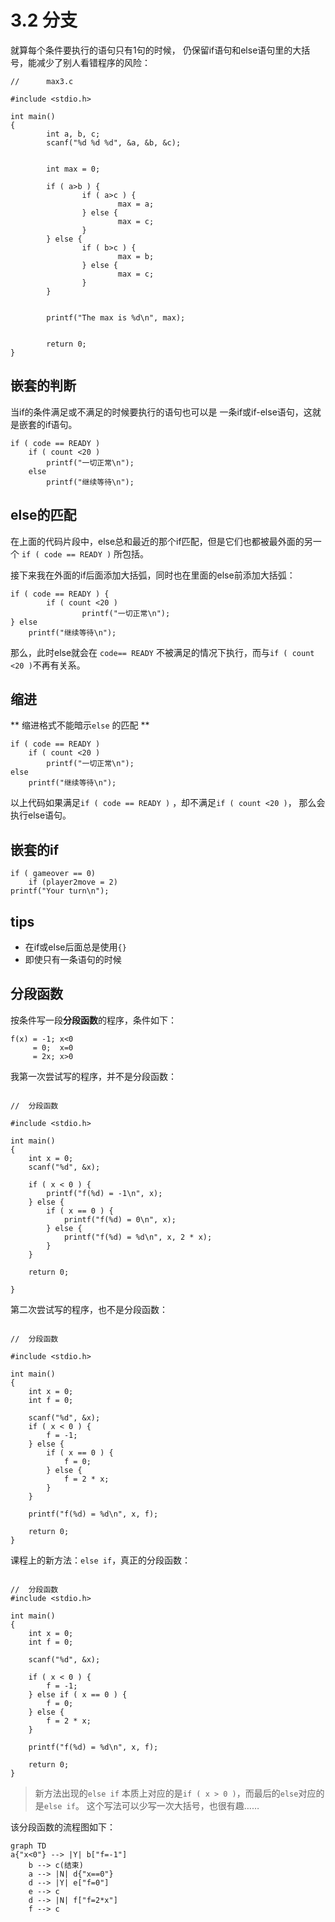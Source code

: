 # 3.2 分支

就算每个条件要执行的语句只有1句的时候，
仍保留if语句和else语句里的大括号，能减少了别人看错程序的风险：

```
//      max3.c

#include <stdio.h>

int main()
{
        int a, b, c;
        scanf("%d %d %d", &a, &b, &c);


        int max = 0;

        if ( a>b ) {
                if ( a>c ) {
                        max = a;
                } else {
                        max = c;
                }
        } else {
                if ( b>c ) {
                        max = b;
                } else {
                        max = c;
                }
        }


        printf("The max is %d\n", max);


        return 0;
}
```

## 嵌套的判断

当if的条件满足或不满足的时候要执行的语句也可以是
一条if或if-else语句，这就是嵌套的if语句。

```
if ( code == READY )
	if ( count <20 )
		printf("一切正常\n");
	else
		printf("继续等待\n");
```

## else的匹配

在上面的代码片段中，else总和最近的那个if匹配，但是它们也都被最外面的另一个 `if ( code == READY )` 所包括。

接下来我在外面的if后面添加大括弧，同时也在里面的else前添加大括弧：

```
if ( code == READY ) {
        if ( count <20 )
                printf("一切正常\n");
} else
	printf("继续等待\n");
```

那么，此时else就会在 ` code== READY ` 不被满足的情况下执行，而与` if ( count <20 ) `不再有关系。

## 缩进

** 缩进格式不能暗示`else` 的匹配 **

```
if ( code == READY )
	if ( count <20 )
		printf("一切正常\n");
else
	printf("继续等待\n");
```

以上代码如果满足`if ( code == READY )` ，却不满足`if ( count <20 )`，
那么会执行else语句。

## 嵌套的if

```
if ( gameover == 0)
	if (player2move = 2)
printf("Your turn\n");
```

## tips

- 在if或else后面总是使用`{}`
- 即使只有一条语句的时候

## 分段函数

按条件写一段**分段函数**的程序，条件如下：

```
f(x) = -1; x<0
     = 0;  x=0
     = 2x; x>0
```

我第一次尝试写的程序，并不是分段函数：

```

//	分段函数

#include <stdio.h>

int main()
{
	int x = 0;
	scanf("%d", &x);

	if ( x < 0 ) {
		printf("f(%d) = -1\n", x);
	} else {
		if ( x == 0 ) {
			printf("f(%d) = 0\n", x);
		} else {
			printf("f(%d) = %d\n", x, 2 * x);
		}
	}

	return 0;

}
```

第二次尝试写的程序，也不是分段函数：

```

//	分段函数

#include <stdio.h>

int main()
{
	int x = 0;
	int f = 0;

	scanf("%d", &x);
	if ( x < 0 ) {
		f = -1;
	} else {
		if ( x == 0 ) {
			f = 0;
		} else {
			f = 2 * x;
		}
	}

	printf("f(%d) = %d\n", x, f);

	return 0;
}
```

课程上的新方法：`else if`，真正的分段函数：

```

//	分段函数
#include <stdio.h>

int main()
{
	int x = 0;
	int f = 0;

	scanf("%d", &x);

	if ( x < 0 ) {
		f = -1;
	} else if ( x == 0 ) {
		f = 0;
	} else {
		f = 2 * x;
	}

	printf("f(%d) = %d\n", x, f);
	
	return 0;
}
```

> 新方法出现的`else if` 本质上对应的是`if ( x > 0 )`，而最后的`else`对应的是`else if`。
这个写法可以少写一次大括号，也很有趣……

该分段函数的流程图如下：

```mermaid
graph TD
a{"x<0"} --> |Y| b["f=-1"]
	b --> c(结束)
	a --> |N| d{"x==0"}
	d --> |Y| e["f=0"]
	e --> c
	d --> |N| f["f=2*x"]
	f --> c
```

